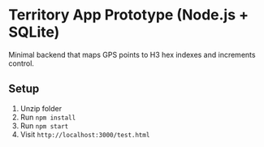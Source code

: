 # Territory App Prototype (Node.js + SQLite)

Minimal backend that maps GPS points to H3 hex indexes and increments control.

## Setup
1. Unzip folder
2. Run `npm install`
3. Run `npm start`
4. Visit `http://localhost:3000/test.html`
